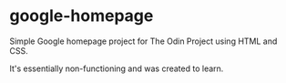 # google-homepage
Simple Google homepage project for The Odin Project using HTML and CSS.

It's essentially non-functioning and was created to learn.

